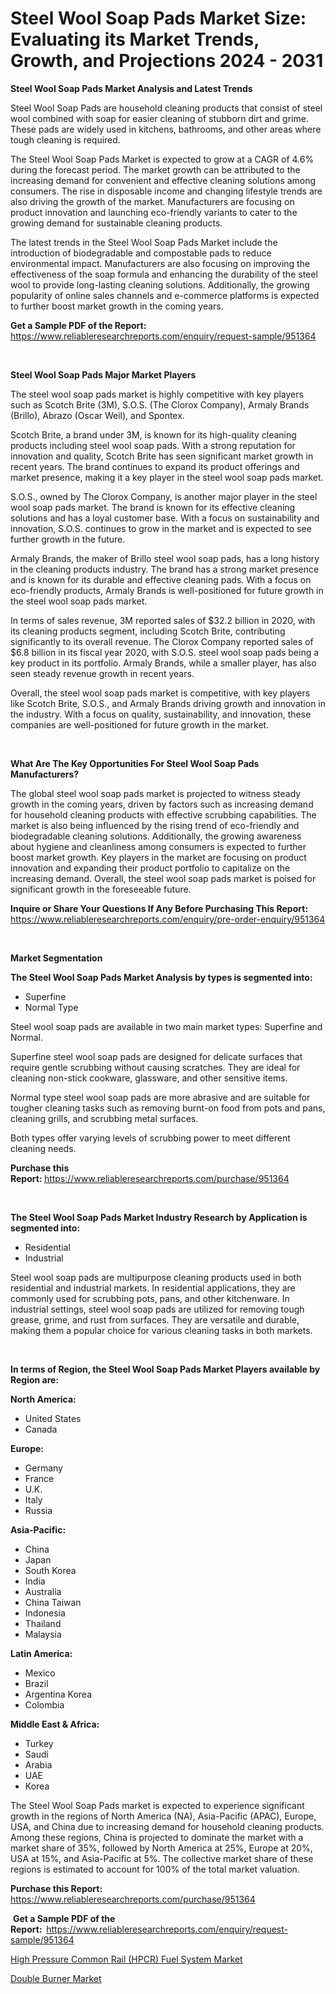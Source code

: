 <p><h1>Steel Wool Soap Pads Market Size: Evaluating its Market Trends, Growth, and Projections 2024 - 2031</h1></p><p><strong>Steel Wool Soap Pads Market Analysis and Latest Trends</strong></p>
<p><p>Steel Wool Soap Pads are household cleaning products that consist of steel wool combined with soap for easier cleaning of stubborn dirt and grime. These pads are widely used in kitchens, bathrooms, and other areas where tough cleaning is required.</p><p>The Steel Wool Soap Pads Market is expected to grow at a CAGR of 4.6% during the forecast period. The market growth can be attributed to the increasing demand for convenient and effective cleaning solutions among consumers. The rise in disposable income and changing lifestyle trends are also driving the growth of the market. Manufacturers are focusing on product innovation and launching eco-friendly variants to cater to the growing demand for sustainable cleaning products.</p><p>The latest trends in the Steel Wool Soap Pads Market include the introduction of biodegradable and compostable pads to reduce environmental impact. Manufacturers are also focusing on improving the effectiveness of the soap formula and enhancing the durability of the steel wool to provide long-lasting cleaning solutions. Additionally, the growing popularity of online sales channels and e-commerce platforms is expected to further boost market growth in the coming years.</p></p>
<p><strong>Get a Sample PDF of the Report:&nbsp;</strong> <a href="https://www.reliableresearchreports.com/enquiry/request-sample/951364">https://www.reliableresearchreports.com/enquiry/request-sample/951364</a></p>
<p>&nbsp;</p>
<p><strong>Steel Wool Soap Pads Major Market Players</strong></p>
<p><p>The steel wool soap pads market is highly competitive with key players such as Scotch Brite (3M), S.O.S. (The Clorox Company), Armaly Brands (Brillo), Abrazo (Oscar Weil), and Spontex. </p><p>Scotch Brite, a brand under 3M, is known for its high-quality cleaning products including steel wool soap pads. With a strong reputation for innovation and quality, Scotch Brite has seen significant market growth in recent years. The brand continues to expand its product offerings and market presence, making it a key player in the steel wool soap pads market.</p><p>S.O.S., owned by The Clorox Company, is another major player in the steel wool soap pads market. The brand is known for its effective cleaning solutions and has a loyal customer base. With a focus on sustainability and innovation, S.O.S. continues to grow in the market and is expected to see further growth in the future.</p><p>Armaly Brands, the maker of Brillo steel wool soap pads, has a long history in the cleaning products industry. The brand has a strong market presence and is known for its durable and effective cleaning pads. With a focus on eco-friendly products, Armaly Brands is well-positioned for future growth in the steel wool soap pads market.</p><p>In terms of sales revenue, 3M reported sales of $32.2 billion in 2020, with its cleaning products segment, including Scotch Brite, contributing significantly to its overall revenue. The Clorox Company reported sales of $6.8 billion in its fiscal year 2020, with S.O.S. steel wool soap pads being a key product in its portfolio. Armaly Brands, while a smaller player, has also seen steady revenue growth in recent years.</p><p>Overall, the steel wool soap pads market is competitive, with key players like Scotch Brite, S.O.S., and Armaly Brands driving growth and innovation in the industry. With a focus on quality, sustainability, and innovation, these companies are well-positioned for future growth in the market.</p></p>
<p>&nbsp;</p>
<p><strong>What Are The Key Opportunities For Steel Wool Soap Pads Manufacturers?</strong></p>
<p><p>The global steel wool soap pads market is projected to witness steady growth in the coming years, driven by factors such as increasing demand for household cleaning products with effective scrubbing capabilities. The market is also being influenced by the rising trend of eco-friendly and biodegradable cleaning solutions. Additionally, the growing awareness about hygiene and cleanliness among consumers is expected to further boost market growth. Key players in the market are focusing on product innovation and expanding their product portfolio to capitalize on the increasing demand. Overall, the steel wool soap pads market is poised for significant growth in the foreseeable future.</p></p>
<p><strong>Inquire or Share Your Questions If Any Before Purchasing This Report:</strong> <a href="https://www.reliableresearchreports.com/enquiry/pre-order-enquiry/951364">https://www.reliableresearchreports.com/enquiry/pre-order-enquiry/951364</a></p>
<p>&nbsp;</p>
<p><strong>Market Segmentation</strong></p>
<p><strong>The Steel Wool Soap Pads Market Analysis by types is segmented into:</strong></p>
<p><ul><li>Superfine</li><li>Normal Type</li></ul></p>
<p><p>Steel wool soap pads are available in two main market types: Superfine and Normal. </p><p>Superfine steel wool soap pads are designed for delicate surfaces that require gentle scrubbing without causing scratches. They are ideal for cleaning non-stick cookware, glassware, and other sensitive items.</p><p>Normal type steel wool soap pads are more abrasive and are suitable for tougher cleaning tasks such as removing burnt-on food from pots and pans, cleaning grills, and scrubbing metal surfaces.</p><p>Both types offer varying levels of scrubbing power to meet different cleaning needs.</p></p>
<p><strong>Purchase this Report:&nbsp;</strong><a href="https://www.reliableresearchreports.com/purchase/951364">https://www.reliableresearchreports.com/purchase/951364</a></p>
<p>&nbsp;</p>
<p><strong>The Steel Wool Soap Pads Market Industry Research by Application is segmented into:</strong></p>
<p><ul><li>Residential</li><li>Industrial</li></ul></p>
<p><p>Steel wool soap pads are multipurpose cleaning products used in both residential and industrial markets. In residential applications, they are commonly used for scrubbing pots, pans, and other kitchenware. In industrial settings, steel wool soap pads are utilized for removing tough grease, grime, and rust from surfaces. They are versatile and durable, making them a popular choice for various cleaning tasks in both markets.</p></p>
<p>&nbsp;</p>
<p><strong>In terms of Region, the Steel Wool Soap Pads Market Players available by Region are:</strong></p>
<p>
    <p> <strong> North America: </strong>
        <ul>
            <li>United States</li>
            <li>Canada</li>
        </ul>
        </p> 
    <p> <strong> Europe: </strong>
        <ul>
            <li>Germany</li>
            <li>France</li>
            <li>U.K.</li>
            <li>Italy</li>
            <li>Russia</li>
        </ul>
        </p> 
    <p> <strong> Asia-Pacific: </strong>
        <ul>
            <li>China</li>
            <li>Japan</li>
            <li>South Korea</li>
            <li>India</li>
            <li>Australia</li>
            <li>China Taiwan</li>
            <li>Indonesia</li>
            <li>Thailand</li>
            <li>Malaysia</li>
        </ul>
        </p> 
    <p> <strong> Latin America: </strong>
        <ul>
            <li>Mexico</li>
            <li>Brazil</li>
            <li>Argentina Korea</li>
            <li>Colombia</li>
        </ul>
        </p> 
    <p> <strong> Middle East & Africa: </strong>
        <ul>
            <li>Turkey</li>
            <li>Saudi</li>
            <li>Arabia</li>
            <li>UAE</li>
            <li>Korea</li>
        </ul>
    </p>
    </p>
<p><p>The Steel Wool Soap Pads market is expected to experience significant growth in the regions of North America (NA), Asia-Pacific (APAC), Europe, USA, and China due to increasing demand for household cleaning products. Among these regions, China is projected to dominate the market with a market share of 35%, followed by North America at 25%, Europe at 20%, USA at 15%, and Asia-Pacific at 5%. The collective market share of these regions is estimated to account for 100% of the total market valuation.</p></p>
<p><strong>Purchase this Report: </strong><a href="https://www.reliableresearchreports.com/purchase/951364">https://www.reliableresearchreports.com/purchase/951364</a></p>
<p>&nbsp;<strong>Get a Sample PDF of the Report:&nbsp;&nbsp;</strong><a href="https://www.reliableresearchreports.com/enquiry/request-sample/951364">https://www.reliableresearchreports.com/enquiry/request-sample/951364</a></p>
<p><strong></strong></p>
<p><p><a href="https://carnation-joke-41f.notion.site/High-Pressure-Common-Rail-HPCR-Fuel-System-Market-Challenges-Opportunities-and-Growth-Drivers-a-c9f76b576d714332bc0930fc341d7a6c">High Pressure Common Rail (HPCR) Fuel System Market</a></p><p><a href="https://github.com/Angelnienowdseej3e45z3p8c/Market-Research-Report-List-1/blob/main/double-burner-market.md">Double Burner Market</a></p></p>